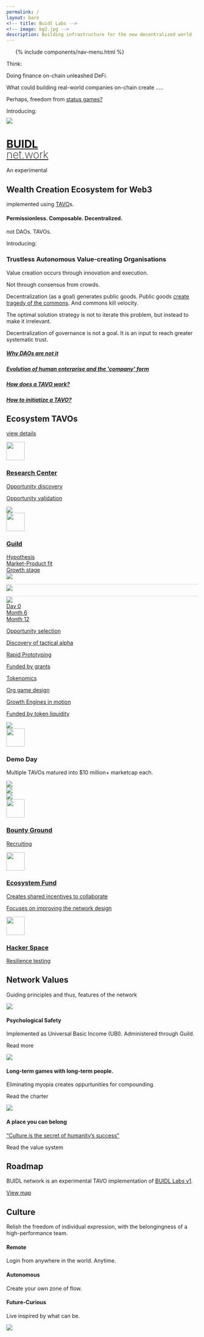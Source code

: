 ```yaml
---
permalink: /
layout: bare
<!-- title: Buidl Labs -->
<!-- image: bg2.jpg -->
description: Building infrastructure for the new decentralized world
---
```

<div class="grid-x align-right">
	<div class="small-12 medium-6 medium-offset-3 cell s-ws-top xs-ws-top-p">
		<ul class="menu align-right hover">
			{% include components/nav-menu.html %}
		</ul>
	</div>
</div> 
<div class="b-ws-top">
	<div class="grid-container">
		<div class="grid-x align-center">
			<div class="small-12 medium-10 large-6 cell b-ws-bottom b-ws-top">
				<p class="nm scolor2">Think:</p>
				<p class="f-1-25x ">Doing finance on-chain unleashed DeFi.</p> 
				<p class="f-1-25x">What could building real-world companies on-chain create
				<span class="typewriter">
				    <span class="typewriter-text">....<span class="bc">.</span></span>
				</span></p>
				<p class="scolor">Perhaps, freedom from <a href="https://twitter.com/AdityaNayak/timelines/1327669398547681282">status games?</a></p>
				<p class="scolor2 b-ws-top b-ws-top-p m-ws-bottom">Introducing:</p>
				<div class="grid-x grid-padding-x ">
					<div class="small-2 cell np">
						<a href="{{site.url}}" class="nbr">
							<img src="{{site.url}}/assets/img/logo-medium.svg" style="margin-top:-0.4em">
						</a>
					</div>
					<div class="small-10 np shrink cell">
						<a href="{{site.url}}" class="nbr">
							<h1><span class="sans2 bkc nm f-1-5x" style="line-height:1;"> BUIDL </span> <br>
								<span class="sans bkc" style="line-height:1; font-weight: 200;">net<span class="bc bold">.</span>work</span></h1>
						</a>
					</div>
				</div>
				<div class="b-ws-top m-ws-top-p">An experimental</div>
				<h2 class="">Wealth Creation Ecosystem for Web3</h2>
				<div class="">implemented using <a href="{{site.url}}/tavo">TAVO</a>s.</div>
				<!-- <div class="f-1-25x">With</div> -->
				<h4 class="bc m-ws-top f-l">Permissionless. Composable. Decentralized.</h4>
			</div>
		</div>
	</div>
	<div class="lgbg">
		<div class="grid-container">
			<div class="grid-x align-center b-ws-top b-ws-bottom-p">
				<div class="small-12 medium-10 large-6 cell m-ws-top m-ws-bottom m-ws-top-p">
					<p class="bkc f-1-25x m-ws-bottom">not DAOs. TAVOs.</p>
					<p class="nm scolor">Introducing:</p>
					<h3>Trustless Autonomous Value-creating Organisations</h3>
					<p class="nm m-ws-top-p">Value creation occurs through innovation and execution.</p>
					<p>Not through consensus from crowds.</p>
					<p class="m-ws-top-p">Decentralization (as a goal) generates public goods. Public goods <a href="https://twitter.com/VitalikButerin/status/1240615674218717185">create</a> <a href="https://en.wikipedia.org/wiki/Tragedy_of_the_commons">tragedy of the commons</a>. And commons kill velocity.</p>
					<p>The optimal solution strategy is not to iterate this problem, but instead to make it irrelevant.</p>
					<p>Decentralization of governance is not a goal. It is an input to reach greater systematic trust.</p>
					<div class="grid-x b-ws-top">
						<div class="small-8 small-offset-6 cell">
							<a href="{{site.url}}/why-not-daos/">
								<div class="callout b hv a">
									<h5>Why DAOs are not it</h5>
								</div>
							</a>
							<a href="{{site.url}}/enterprise/">
								<div class="callout b hv a">
									<h5>Evolution of human enterprise and the 'company' form</h5>
								</div>
							</a>
							<a href="{{site.url}}/tavo/">
								<div class="callout b hv a">
									<h5>How does a TAVO work? </h5>
								</div>
							</a>
							<a href="{{site.url}}/tavo#init">
								<div class="callout b hv a">
									<h5>How to initiatize a TAVO? </h5>
								</div>
							</a>
						</div>
					</div>
				</div>
			</div>
		</div>
	</div>
	<!-- The year is 2035. 
	The world's largest company is a DAO.
	DAOs are doing billion dollar mergers and acquisitions.
	____ what else do you see? <a href="https://twitter.com/intent/tweet?text=The%20year%20is%202035...%20%20%20@buidlnet_work">
	Tweet</a>. -->
	<div class="grid-container">
		<div class="grid-x align-center b-ws-top">
			<div class="small-12 large-10 cell m-ws-top m-ws-bottom">
				<div class="grid-x grid-padding-x">
					<div class="small-12 cell">
						<h2 class="n">Ecosystem TAVOs</h2>
						<p class="m-ws-bottom"><a href="{{site.url}}/ecosystem">view details</a></p>
					</div>
				</div>
				<div class="grid-x grid-padding-x b-ws-top">
					<div class="small-2 cell hvbg cs s-ws-top-p" style="padding-right: 0;">
						<a href="{{site.url}}/ecosystem#research" class="nbr">
							<img src="{{site.url}}/assets/img/data.svg" class=" xs-ws-bottom" style="width: 48px;">
							<h3>Research Center</h3>
							<p class="s2">Opportunity discovery</p>
							<p class="s2">Opportunity validation</p>
						</a>
					</div>
					<div class="small-1 cell">
						<img src="{{site.url}}/assets/img/arrow.svg" class="img-rt-1 b-ws-top op img-h">
					</div>
					<div class="small-6 cell hvbg cs s-ws-top-p">
						<a href="{{site.url}}/ecosystem#guild" class="nbr">
						<!-- <div class="callout b"> -->
							<img src="{{site.url}}/assets/img/dumbbell.svg" class="xs-ws-bottom" style="width: 48px;">
							<h3>Guild</h3>
							<div class="grid-x">
								<div class="small-4 cell s3 scolor2">
									Hypothesis
								</div>
								<div class="small-4 text-center cell s3 scolor2">
									Market-Product fit
								</div>
								<div class="small-4 cell scolor2 s3 text-right">
									Growth stage
								</div>
							</div>
							<div class="grid-x">
								<div class="shrink cell">
									<img src="{{site.url}}/assets/img/circle.png">
								</div>
								<div class="auto cell" style="border-top: 3px solid #eee; margin-top: 12px;">
								</div>
								<div class=" cell shrink">
									<img src="{{site.url}}/assets/img/circle.png">
								</div>
								<div class="auto cell" style="border-top: 3px solid #eee; margin-top: 12px;">
								</div>
								<div class="shrink cell">
									<img src="{{site.url}}/assets/img/circle.png">
								</div>
							</div>
							<div class="grid-x">
								<div class="small-4 cell s3 scolor2">
									Day 0
								</div>
								<div class="small-4 text-center cell s3 scolor2">
									Month 6
								</div>
								<div class="small-4 cell scolor2 s3 text-right">
									Month 12
								</div>
							</div>
							<div class="grid-x grid-padding-x">
								<div class="small-5 small-offset-1 cell">
									<p class="s2">Opportunity selection</p>
									<p class="s2">Discovery of tactical alpha</p>
									<p class="s2">Rapid Prototyping</p>
									<p class="s2">Funded by grants</p>
								</div>
								<div class="small-5 small-offset-1 cell">
									<p class="s2">Tokenomics</p>
									<p class="s2">Org game design</p>
									<p class="s2">Growth Engines in motion</p>
									<p class="s2">Funded by token liquidity</p>
								</div>
							</div>
							<!-- </div> -->
						</a>
						</div>
						<div class="small-1 cell">
							<img src="{{site.url}}/assets/img/arrow.svg" class="img-rt-1 b-ws-top op img-h">
						</div>
						<div class="small-2 cell s-ws-top-p">
							<!-- <div class="callout b"> -->
								<img src="{{site.url}}/assets/img/gold.svg" style="width: 48px;" class=" xs-ws-bottom">
								<h3>Demo Day</h3>
								<p class="s2">Multiple TAVOs matured into $10 million+ marketcap each.</p>
								<!-- </div> -->
							</div>
						</div>
						<div class="grid-x grid-padding-x m-ws-top">
							<div class="small-1 small-offset-3 cell">
								<img src="{{site.url}}/assets/img/arrow.svg" class="op img-h img-rt-0-5">
							</div>
							<div class="small-1 small-offset-1 cell">
								<img src="{{site.url}}/assets/img/arrow.svg" class="op img-h">
							</div>
							<div class="small-1 small-offset-1 cell">
								<img src="{{site.url}}/assets/img/arrow.svg" class="op img-h img-rt-3-5">
							</div>
						</div>
						<div class="grid-x grid-padding-x s-ws-top">
							<div class="small-3 small-offset-2 cell hvbg cs s-ws-top-p">
								<a href="{{site.url}}/ecosystem#bounty" class="nbr">
									<img src="{{site.url}}/assets/img/treasure-map.svg" class="xs-ws-bottom" style="width: 48px;">
									<h3>Bounty Ground</h3>
									<p class="s2">Recruiting</p>
								</a>
							</div>
							<div class="small-3 cell hvbg cs s-ws-top-p">
								<a href="{{site.url}}/ecosystem#fund" class="nbr">
									<img src="{{site.url}}/assets/img/guardian.svg" class=" xs-ws-bottom" style="width: 48px;">
									<h3>Ecosystem Fund</h3>
									<p class="s2">Creates shared incentives to collaborate</p>
									<p class="s2">Focuses on improving the network design</p>
								</a>
							</div>
							<div class="small-3 cell hvbg cs s-ws-top-p">
								<!-- <div class="callout b"> -->
									<a href="{{site.url}}/ecosystem#hacker" class="nbr">
										<img src="{{site.url}}/assets/img/helmet.svg" class="xs-ws-bottom" style="width: 48px;">
										<h3>Hacker Space</h3>
										<p class="s2">Resilience testing</p>
										<!-- </div> -->
									</a>
								</div>
							</div>
						</div>
					</div>
				</div>
				<div class="lgbg">
					<div class="grid-container">
						<div class="grid-x align-center b-ws-top">
							<div class="small-12 medium-10 large-8 cell m-ws-top b-ws-bottom">
								<div class="grid-x grid-padding-x m-ws-top">
									<div class="small-12 cell">
										<h2 class="">Network Values</h2>
										<p class="m-ws-bottom">Guiding principles and thus, features of the network</p>
									</div>
								</div>
								<div class="grid-x grid-padding-x">
									<div class="small-4 cell">
										<img src="{{site.url}}/assets/img/lotus-flower.svg" class="img-s xs-ws-bottom">
										<h4>Psychological Safety</h4>
										<p>Implemented as Universal Basic Income (UBI). Administered through Guild.</p>
										<p><a>Read more</a></p>
									</div>
									<div class="small-4 cell">
										<img src="{{site.url}}/assets/img/growth.svg" class="img-s xs-ws-bottom">
										<h4>Long-term games with long-term people.</h4>
										<p>Eliminating myopia creates oppurtunities for compounding.</p>
										<p>Read the <a>charter</a></p>
									</div>
									<div class="small-4 cell">
										<img src="{{site.url}}/assets/img/friends.svg" class="img-s xs-ws-bottom">
										<h4>A place you can belong</h4>
										<p><a href="https://slatestarcodex.com/2019/06/04/book-review-the-secret-of-our-success/">“Culture is the secret of humanity’s success”</a></p>
										<p>Read the <a>value system</a></p>
									</div>
				<!-- 	1. Use existing leverage. 
    1. Being a part of the ecosystem, you are validated to be an A-player
        1. + limits of engagement
    2. Validation will come from:
        1. On-chain evidence of competence from past work here.
        2. Distributed oracles
            1. A network of psycho-analysts
2. Take more risks
    1. Participate in upside of the ecosystem: long-term games with long-term people -> enabled by this incentive structure.
        1. Everyone gets tokens. 
            1. Tokens get value from:
                1.  the cashflow of grants
                    1. While people are finding the right product that goes viral.
            2. Seed equity/tokens in products that go viral.
3. Specific knowledge
    1. That accrues within the ecosystem of hands on execution.
        1. Network
        2. Skills
        3. Vantage -->
      </div>
    </div>
  </div>
</div>
</div>
<div class="grid-container">
	<div class="grid-x align-center b-ws-top">
		<div class="small-12 medium-10 large-8 cell m-ws-top m-ws-bottom">
			<div class="grid-x grid-padding-x">
				<div class="small-8 cell">
					<h2>Roadmap</h2>
					<p>BUIDL network is an experimental TAVO implementation of <a href="https://buidllabs.io">BUIDL Labs v1</a>.</p>
				</div>
				<div class="small-4 cell s-ws-top-p">
					<a class="button" href="{{site.url}}/roadmap/">View map</a>
				</div>
			</div>
		</div>
	</div>
</div>
</div>
<!-- <div class="lgbg">
<div class="grid-container">
<div class="grid-x align-center b-ws-top">
	<div class="small-12 medium-10 large-8 cell m-ws-top m-ws-bottom">
		<div class="grid-x grid-padding-x m-ws-top">
			<div class="small-12 cell">
				<h2 class="">Product Showcase</h2>
				<p class="b-ws-bottom">The journey till now</p>
			</div>
		</div>
		<div class="grid-x grid-padding-x">
			<div class="small-6 cell">
				<div class="callout b cs hv">
				<img src="{{site.url}}/assets/img/lotus.svg" class="img-s xs-ws-bottom">
				<h4>SOCH neutralcoin</h4>
				<p>Ethereum | Bitcoin Cash</p>
				<p class="s2 scolor3 nm">Stage 1: Guild</p>
				<div class="success progress">
				  <div class="progress-meter" style="width: 10%"></div>
				</div>
				<p>A simple resilient stablecoin that works.</p>
				<p><a>Overview</a></p>
			</div>
			</div>
			<div class="small-6 cell">
				<div class="callout b cs hv">
				<img src="{{site.url}}/assets/img/robotics.svg" class="img-s xs-ws-bottom">
				<h4>Cryptoverse Wars</h4>
				<p>Tezos</p>
				<p class="s2 scolor3 nm">Stage 1: Guild</p>
				<div class="success progress">
				  <div class="progress-meter" style="width: 90%"></div>
				</div>
				<p>Learn Smartpy by building a NFT cryptobot to fight the upcoming alien invasion</p> 
				<p><a>Overview</a></p>
			</div>
		</div>
		</div>
		<div class="grid-x grid-padding-x">
			<div class="small-6 cell">
				<div class="callout b cs hv">
				<img src="{{site.url}}/assets/img/yieldscan.svg" class="img-s xs-ws-bottom">
				<h4>Yieldscan</h4>
				<p>Polkadot</p>
				<p class="s2 scolor3 nm">Stage 1: Guild</p>
				<div class="success progress">
				  <div class="progress-meter" style="width: 70%"></div>
				</div>
				<p>Maximize your yield on staking. Simple. Succint. And Suave.</p>
				<p><a>Overview</a></p>
			</div>
			</div>
			<div class="small-6 cell">
				<div class="callout b cs hv">
				<img src="{{site.url}}/assets/img/filevideo.png" class="img-s xs-ws-bottom">
				<h4>File.Video</h4>
				<p>Filecoin | Livepeer</p>
				<p class="s2 scolor3 nm">Stage 1: Guild</p>
				<div class="success progress">
				  <div class="progress-meter" style="width: 80%"></div>
				</div>
				<p>Decentralized Youtube for everyone, that works.</p>
				<p><a>Overview</a></p>
			</div>
			<div class="grid-x">
				<div class="small-6 cell">
					Join a team
				</div>
				<div class="small-6 cell">
					Start a team
				</div>
			</div>
		</div>
		</div>
	</div>
</div>
</div>
</div> -->
<div class="grid-container">
	<div class="grid-x align-center b-ws-top">
		<div class="small-12 medium-10 large-8 cell m-ws-top m-ws-bottom">
			<div class="grid-x grid-padding-x m-ws-top">
				<div class="small-12 cell">
					<h2 class="">Culture</h2>
					<p class="b-ws-bottom">Relish the freedom of individual expression, with the belongingness of a high-performance team.</p>
				</div>
			</div>
			<div class="grid-x grid-padding-x s-ws-top">
				<div class="small-7 cell">
					<h4>Remote</h4>
					<p>Login from anywhere in the world. Anytime.</p>
					<h4 class="m-ws-top">Autonomous</h4>
					<p>Create your own zone of flow.</p>
					<h4 class="m-ws-top">Future-Curious</h4>
					<p>Live inspired by what can be.</p>
				</div>
				<div class="large-5">
					<img src="{{site.url}}/assets/img/placeholder.jpg">
				</div>
			</div>
		</div>
	</div>
</div>

